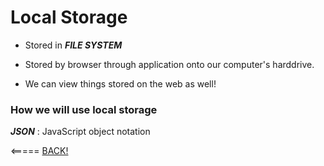 # Local Storage

* Stored in ___FILE SYSTEM___

* Stored by browser through application onto our computer's harddrive.

* We can view things stored on the web as well!

### How we will use local storage

___JSON___ : JavaScript object notation

<===== [BACK!](README.md)
